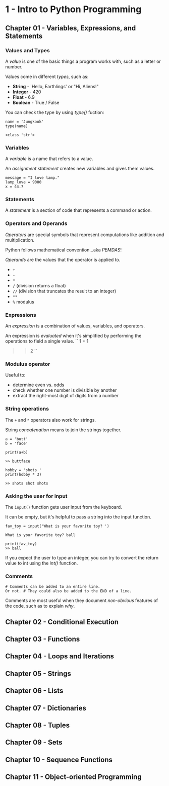 # 1 - Intro to Python Programming

## Chapter 01 - Variables, Expressions, and Statements

### Values and Types 

A _value_ is one of the basic things a program works with, such as a letter or number.

Values come in different _types_, such as:
- **String** - 'Hello, Earthlings' or "Hi, Aliens!"
- **Integer** - 420
- **Float** - 6.9
- **Boolean** - True / False

You can check the type by using _type()_ fuction:
```
name = 'Jungkook'
type(name)

<class 'str'>
```

### Variables

A _variable_ is a name that refers to a value.

An _assignment statement_ creates new variables and gives them values.
```
message = "I love lamp."
lamp_love = 9000
x = 44.7
```

### Statements

A _statement_ is a section of code that represents a command or action.

### Operators and Operands

_Operators_ are special symbols that represent computations like addition and multiplication.

Python follows mathematical convention...aka _PEMDAS_!

_Operands_ are the values that the operator is applied to.

- `+`
- `-`
- `*`
- `/` (division returns a float)
- `//` (division that truncates the result to an integer)
- `**`
- `%` modulus

### Expressions

An _expression_ is a combination of values, variables, and operators.

An expression is _evaluated_ when it's simplified by performing the operations to field a single value.
``
1 + 1
>> 2
``

### Modulus operator

Useful to:
- determine even vs. odds
- check whether one number is divisible by another
- extract the right-most digit of digits from a number

### String operations

The `+` and `*` operators also work for strings.

String _concatenation_ means to join the strings together.
```
a = 'butt'
b = 'face'

print(a+b)

>> buttface
```
```
hobby = 'shots '
print(hobby * 3)

>> shots shot shots
```

### Asking the user for input

The `input()` function gets user input from the keyboard.

It can be empty, but it's helpful to pass a string into the input function.

```
fav_toy = input('What is your favorite toy? ')

What is your favorite toy? ball

print(fav_toy)
>> ball
```

If you expect the user to type an integer, you can try to convert the return value to int using the _int()_ function.

### Comments

```
# Comments can be added to an entire line.
Or not. # They could also be added to the END of a line.
```
Comments are most useful when they document _non-obvious_ features of the code, such as to explain _why_.


## Chapter 02 - Conditional Execution

## Chapter 03 - Functions

## Chapter 04 - Loops and Iterations

## Chapter 05 - Strings

## Chapter 06 - Lists

## Chapter 07 - Dictionaries

## Chapter 08 - Tuples

## Chapter 09 - Sets

## Chapter 10 - Sequence Functions

## Chapter 11 - Object-oriented Programming
